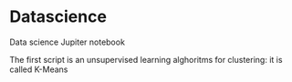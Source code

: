 # Datascience
Data science Jupiter notebook

The first script is an unsupervised learning alghoritms for clustering:
it is called K-Means
